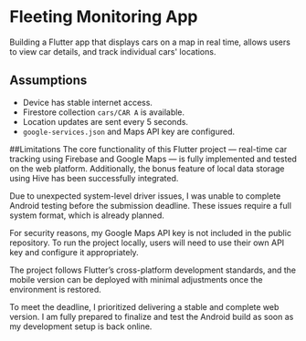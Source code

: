 # Fleeting Monitoring App
Building  a Flutter app that displays cars on a map in real time, allows users to view car details, and track individual cars' locations. 
## Assumptions
- Device has stable internet access.
- Firestore collection `cars/CAR A` is available.
- Location updates are sent every 5 seconds.
- `google-services.json` and Maps API key are configured.


##Limitations
The core functionality of this Flutter project — real-time car tracking using Firebase and Google Maps — is fully implemented and tested on the web platform. Additionally, the bonus feature of local data storage using Hive has been successfully integrated.

Due to unexpected system-level driver issues, I was unable to complete Android testing before the submission deadline. These issues require a full system format, which is already planned.

For security reasons, my Google Maps API key is not included in the public repository. To run the project locally, users will need to use their own API key and configure it appropriately.

The project follows Flutter’s cross-platform development standards, and the mobile version can be deployed with minimal adjustments once the environment is restored.

To meet the deadline, I prioritized delivering a stable and complete web version. I am fully prepared to finalize and test the Android build as soon as my development setup is back online.
